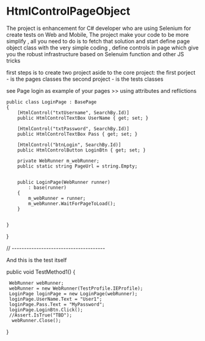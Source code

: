 # HtmlControlPageObject
The project is enhancement for C# developer who are using Selenium for create tests on Web and Mobile, 
The project make your code to be more simplify , all you need to do is to fetch that solution and start define page object class with the very simple coding , define controls in page which give you the robust infrastructure based on Selenuim function and other JS tricks

first steps is to create two project aside to the core project:
the first porject - is the pages classes
the second project - is the tests classes




see Page login as example of your pages >> using attributes and reflictions

    public class LoginPage : BasePage
    {
        [HtmlControl("txtUsername", SearchBy.Id)]
        public HtmlControlTextBox UserName { get; set; }

        [HtmlControl("txtPassword", SearchBy.Id)]
        public HtmlControlTextBox Pass { get; set; }

        [HtmlControl("btnLogin", SearchBy.Id)]
        public HtmlControlButton LoginBtn { get; set; }

        private WebRunner m_webRunner;
        public static string PageUrl = string.Empty;

        
        public LoginPage(WebRunner runner)
            : base(runner)
        {
            m_webRunner = runner;
            m_webRunner.WaitForPageToLoad();
        }


    }
}

// --------------------------------------

And this is the test itself 


 public void TestMethod1()
  {
         
     WebRunner webRunner;
     webRunner = new WebRunner(TestProfile.IEProfile);
     LoginPage loginPage = new LoginPage(webRunner);
     loginPage.UserName.Text = "User1";
     loginPage.Pass.Text = "MyPassword";
     loginPage.LoginBtn.Click();
     //Assert.IsTrue("TBD");
      webRunner.Close();

          
   }







